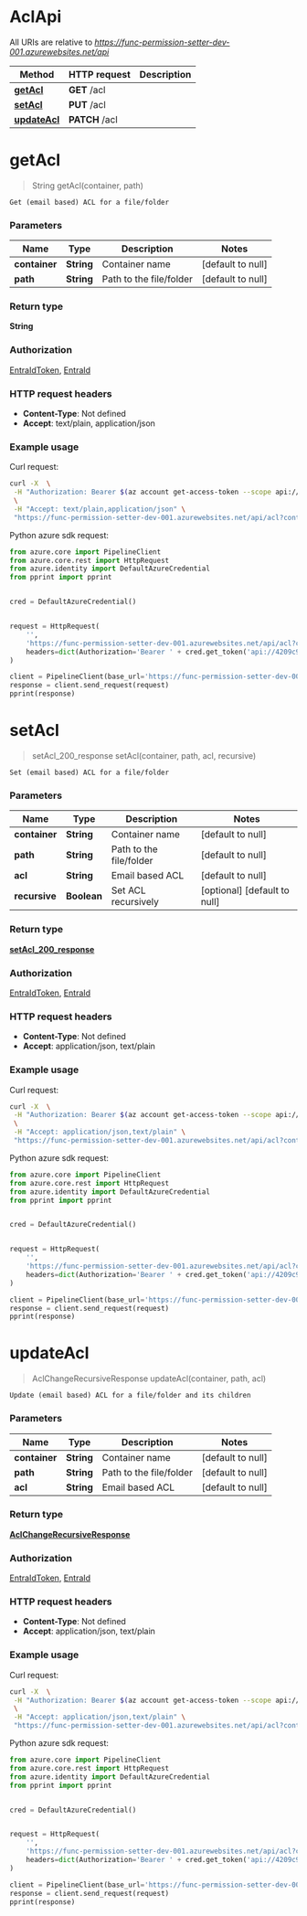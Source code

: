 # AclApi

All URIs are relative to *https://func-permission-setter-dev-001.azurewebsites.net/api*

| Method | HTTP request | Description |
|------------- | ------------- | -------------|
| [**getAcl**](AclApi.md#getAcl) | **GET** /acl |  |
| [**setAcl**](AclApi.md#setAcl) | **PUT** /acl |  |
| [**updateAcl**](AclApi.md#updateAcl) | **PATCH** /acl |  |


<a name="getAcl"></a>
# **getAcl**
> String getAcl(container, path)



    Get (email based) ACL for a file/folder

### Parameters

|Name | Type | Description  | Notes |
|------------- | ------------- | ------------- | -------------|
| **container** | **String**| Container name | [default to null] |
| **path** | **String**| Path to the file/folder | [default to null] |

### Return type

**String**

### Authorization

[EntraIdToken](../README.md#EntraIdToken), [EntraId](../README.md#EntraId)

### HTTP request headers

- **Content-Type**: Not defined
- **Accept**: text/plain, application/json

### Example usage

Curl request:
```bash
curl -X  \
 -H "Authorization: Bearer $(az account get-access-token --scope api://4209c9a4-1789-49f0-9c50-92e4cf402805/.default -s aee8556f-d2fd-4efd-a6bd-f341a90fa76e --query accessToken -o tsv)" \
 \
 -H "Accept: text/plain,application/json" \
 "https://func-permission-setter-dev-001.azurewebsites.net/api/acl?container=sandbox&path=permission-setter-test"
```

Python azure sdk request:
```python
from azure.core import PipelineClient
from azure.core.rest import HttpRequest
from azure.identity import DefaultAzureCredential
from pprint import pprint


cred = DefaultAzureCredential()


request = HttpRequest(
    '',
    'https://func-permission-setter-dev-001.azurewebsites.net/api/acl?container=sandbox&path=permission-setter-test',
    headers=dict(Authorization='Bearer ' + cred.get_token('api://4209c9a4-1789-49f0-9c50-92e4cf402805/.default').token)
)

client = PipelineClient(base_url='https://func-permission-setter-dev-001.azurewebsites.net/api')
response = client.send_request(request)
pprint(response)
```

<a name="setAcl"></a>
# **setAcl**
> setAcl_200_response setAcl(container, path, acl, recursive)



    Set (email based) ACL for a file/folder

### Parameters

|Name | Type | Description  | Notes |
|------------- | ------------- | ------------- | -------------|
| **container** | **String**| Container name | [default to null] |
| **path** | **String**| Path to the file/folder | [default to null] |
| **acl** | **String**| Email based ACL | [default to null] |
| **recursive** | **Boolean**| Set ACL recursively | [optional] [default to null] |

### Return type

[**setAcl_200_response**](../Models/setAcl_200_response.md)

### Authorization

[EntraIdToken](../README.md#EntraIdToken), [EntraId](../README.md#EntraId)

### HTTP request headers

- **Content-Type**: Not defined
- **Accept**: application/json, text/plain

### Example usage

Curl request:
```bash
curl -X  \
 -H "Authorization: Bearer $(az account get-access-token --scope api://4209c9a4-1789-49f0-9c50-92e4cf402805/.default -s aee8556f-d2fd-4efd-a6bd-f341a90fa76e --query accessToken -o tsv)" \
 \
 -H "Accept: application/json,text/plain" \
 "https://func-permission-setter-dev-001.azurewebsites.net/api/acl?container=sandbox&path=permission-setter-test&acl=user:test@test.test:rwx,group::r--,other::r--&recursive=false"
```

Python azure sdk request:
```python
from azure.core import PipelineClient
from azure.core.rest import HttpRequest
from azure.identity import DefaultAzureCredential
from pprint import pprint


cred = DefaultAzureCredential()


request = HttpRequest(
    '',
    'https://func-permission-setter-dev-001.azurewebsites.net/api/acl?container=sandbox&path=permission-setter-test&acl=user:test@test.test:rwx,group::r--,other::r--&recursive=false',
    headers=dict(Authorization='Bearer ' + cred.get_token('api://4209c9a4-1789-49f0-9c50-92e4cf402805/.default').token)
)

client = PipelineClient(base_url='https://func-permission-setter-dev-001.azurewebsites.net/api')
response = client.send_request(request)
pprint(response)
```

<a name="updateAcl"></a>
# **updateAcl**
> AclChangeRecursiveResponse updateAcl(container, path, acl)



    Update (email based) ACL for a file/folder and its children

### Parameters

|Name | Type | Description  | Notes |
|------------- | ------------- | ------------- | -------------|
| **container** | **String**| Container name | [default to null] |
| **path** | **String**| Path to the file/folder | [default to null] |
| **acl** | **String**| Email based ACL | [default to null] |

### Return type

[**AclChangeRecursiveResponse**](../Models/AclChangeRecursiveResponse.md)

### Authorization

[EntraIdToken](../README.md#EntraIdToken), [EntraId](../README.md#EntraId)

### HTTP request headers

- **Content-Type**: Not defined
- **Accept**: application/json, text/plain

### Example usage

Curl request:
```bash
curl -X  \
 -H "Authorization: Bearer $(az account get-access-token --scope api://4209c9a4-1789-49f0-9c50-92e4cf402805/.default -s aee8556f-d2fd-4efd-a6bd-f341a90fa76e --query accessToken -o tsv)" \
 \
 -H "Accept: application/json,text/plain" \
 "https://func-permission-setter-dev-001.azurewebsites.net/api/acl?container=sandbox&path=permission-setter-test&acl=user:test@test.test:rwx,group::r--,other::r--"
```

Python azure sdk request:
```python
from azure.core import PipelineClient
from azure.core.rest import HttpRequest
from azure.identity import DefaultAzureCredential
from pprint import pprint


cred = DefaultAzureCredential()


request = HttpRequest(
    '',
    'https://func-permission-setter-dev-001.azurewebsites.net/api/acl?container=sandbox&path=permission-setter-test&acl=user:test@test.test:rwx,group::r--,other::r--',
    headers=dict(Authorization='Bearer ' + cred.get_token('api://4209c9a4-1789-49f0-9c50-92e4cf402805/.default').token)
)

client = PipelineClient(base_url='https://func-permission-setter-dev-001.azurewebsites.net/api')
response = client.send_request(request)
pprint(response)
```

